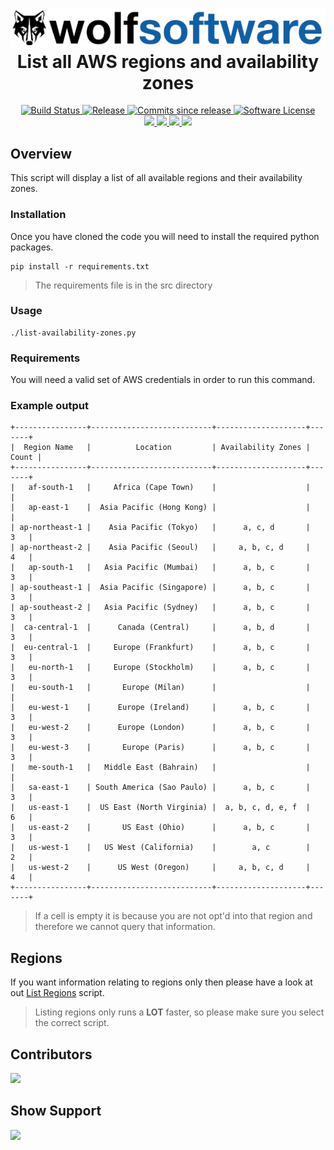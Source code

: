 <h1 align="center">
	<a href="https://github.com/WolfSoftware">
		<img src="https://raw.githubusercontent.com/WolfSoftware/branding/master/images/general/banners/64/black-and-white.png" alt="Wolf Software Logo" />
	</a>
	<br>
	List all AWS regions and availability zones
</h1>


<p align="center">
	<a href="https://travis-ci.com/AWSToolbox/list-availability-zones">
		<img src="https://img.shields.io/travis/com/AWSToolbox/list-availability-zones/master?style=for-the-badge&logo=travis" alt="Build Status">
	</a>
	<a href="https://github.com/AWSToolbox/list-availability-zones/releases/latest">
		<img src="https://img.shields.io/github/v/release/AWSToolbox/list-availability-zones?color=blue&style=for-the-badge&logo=github&logoColor=white&label=Latest%20Release" alt="Release">
	</a>
	<a href="https://github.com/AWSToolbox/list-availability-zones/releases/latest">
		<img src="https://img.shields.io/github/commits-since/AWSToolbox/list-availability-zones/latest.svg?color=blue&style=for-the-badge&logo=github&logoColor=white" alt="Commits since release">
	</a>
	<a href="LICENSE.md">
		<img src="https://img.shields.io/badge/license-MIT-blue?style=for-the-badge&logo=read-the-docs&logoColor=white" alt="Software License">
	</a>
	<br>
	<a href=".github/CODE_OF_CONDUCT.md">
		<img src="https://img.shields.io/badge/Code%20of%20Conduct-blue?style=for-the-badge&logo=read-the-docs&logoColor=white" />
	</a>
	<a href=".github/CONTRIBUTING.md">
		<img src="https://img.shields.io/badge/Contributing-blue?style=for-the-badge&logo=read-the-docs&logoColor=white" />
	</a>
	<a href=".github/SECURITY.md">
		<img src="https://img.shields.io/badge/Report%20Security%20Concern-blue?style=for-the-badge&logo=read-the-docs&logoColor=white" />
	</a>
	<a href=".github/SUPPORT.md">
		<img src="https://img.shields.io/badge/Get%20Support-blue?style=for-the-badge&logo=read-the-docs&logoColor=white" />
	</a>
</p>

## Overview

This script will display a list of all available regions and their availability zones.

### Installation

Once you have cloned the code you will need to install the required python packages.

```
pip install -r requirements.txt 
```
> The requirements file is in the src directory

### Usage

```shell
./list-availability-zones.py
```

### Requirements

You will need a valid set of AWS credentials in order to run this command.

### Example output

```
+----------------+---------------------------+--------------------+-------+
|  Region Name   |          Location         | Availability Zones | Count |
+----------------+---------------------------+--------------------+-------+
|   af-south-1   |     Africa (Cape Town)    |                    |       |
|   ap-east-1    |  Asia Pacific (Hong Kong) |                    |       |
| ap-northeast-1 |    Asia Pacific (Tokyo)   |      a, c, d       |   3   |
| ap-northeast-2 |    Asia Pacific (Seoul)   |     a, b, c, d     |   4   |
|   ap-south-1   |   Asia Pacific (Mumbai)   |      a, b, c       |   3   |
| ap-southeast-1 |  Asia Pacific (Singapore) |      a, b, c       |   3   |
| ap-southeast-2 |   Asia Pacific (Sydney)   |      a, b, c       |   3   |
|  ca-central-1  |      Canada (Central)     |      a, b, d       |   3   |
|  eu-central-1  |     Europe (Frankfurt)    |      a, b, c       |   3   |
|   eu-north-1   |     Europe (Stockholm)    |      a, b, c       |   3   |
|   eu-south-1   |       Europe (Milan)      |                    |       |
|   eu-west-1    |      Europe (Ireland)     |      a, b, c       |   3   |
|   eu-west-2    |      Europe (London)      |      a, b, c       |   3   |
|   eu-west-3    |       Europe (Paris)      |      a, b, c       |   3   |
|   me-south-1   |   Middle East (Bahrain)   |                    |       |
|   sa-east-1    | South America (Sao Paulo) |      a, b, c       |   3   |
|   us-east-1    |  US East (North Virginia) |  a, b, c, d, e, f  |   6   |
|   us-east-2    |       US East (Ohio)      |      a, b, c       |   3   |
|   us-west-1    |   US West (California)    |        a, c        |   2   |
|   us-west-2    |      US West (Oregon)     |     a, b, c, d     |   4   |
+----------------+---------------------------+--------------------+-------+

```

> If a cell is empty it is because you are not opt'd into that region and therefore we cannot query that information.

## Regions

If you want information relating to regions only then please have a look at out [List Regions](https://github.com/AWSToolbox/list-regions) script.

> Listing regions only runs a **LOT** faster, so please make sure you select the correct script.

## Contributors

<p>
	<a href="https://github.com/TGWolf">
		<img src="https://img.shields.io/badge/Wolf-black?style=for-the-badge" />
	</a>
</p>

## Show Support

<p>
	<a href="https://ko-fi.com/wolfsoftware">
		<img src="https://img.shields.io/badge/Ko%20Fi-blue?style=for-the-badge&logo=ko-fi&logoColor=white" />
	</a>
</p>
